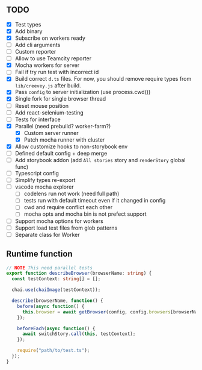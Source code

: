 ## TODO

- [x] Test types
- [x] Add binary
- [x] Subscribe on workers ready
- [ ] Add cli arguments
- [ ] Custom reporter
- [ ] Allow to use Teamcity reporter
- [x] Mocha workers for server
- [ ] Fail if try run test with incorrect id
- [x] Build correct `d.ts` files. For now, you should remove require types from `lib/creevey.js` after build.
- [x] Pass `config` to server initialization (use process.cwd())
- [x] Single fork for single browser thread
- [ ] Reset mouse position
- [ ] Add react-selenium-testing
- [ ] Tests for interface
- [x] Parallel (need prebuild? worker-farm?)
  - [x] Custom server runner
  - [x] Patch mocha runner with cluster
- [x] Allow customize hooks to non-storybook env
- [ ] Defined default config + deep merge
- [ ] Add storybook addon (add `All stories` story and `renderStory` global func)
- [ ] Typescript config
- [ ] Simplify types re-export
- [ ] vscode mocha explorer
  - [ ] codelens run not work (need full path)
  - [ ] tests run with default timeout even if it changed in config
  - [ ] cwd and require conflict each other
  - [ ] mocha opts and mocha bin is not prefect support
- [ ] Support mocha options for workers
- [ ] Support load test files from glob patterns
- [ ] Separate class for Worker

## Runtime function

```ts
// NOTE This need parallel tests
export function describeBrowser(browserName: string) {
  const testContext: string[] = [];

  chai.use(chaiImage(testContext));

  describe(browserName, function() {
    before(async function() {
      this.browser = await getBrowser(config, config.browsers[browserName]);
    });

    beforeEach(async function() {
      await switchStory.call(this, testContext);
    });

    require("path/to/test.ts");
  });
}
```
